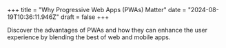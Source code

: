 +++
title = "Why Progressive Web Apps (PWAs) Matter"
date = "2024-08-19T10:36:11.946Z"
draft = false
+++

  Discover the advantages of PWAs and how they can enhance the user experience by blending the best of web and mobile apps.
        